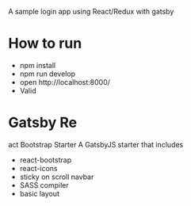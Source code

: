 A sample login app using React/Redux with gatsby

# How to run

- npm install
- npm run develop
- open http://localhost:8000/
- Valid
# Gatsby Re
act Bootstrap Starter
A GatsbyJS starter that includes

- react-bootstrap
- react-icons
- sticky on scroll navbar
- SASS compiler
- basic layout

